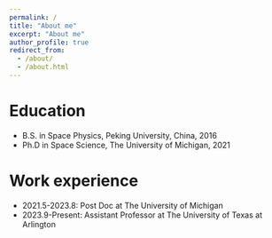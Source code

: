 ```yaml
---
permalink: /
title: "About me"
excerpt: "About me"
author_profile: true
redirect_from: 
  - /about/
  - /about.html
---
```


Education
======
* B.S. in Space Physics, Peking University, China, 2016
* Ph.D in Space Science, The University of Michigan, 2021

Work experience
======
* 2021.5-2023.8: Post Doc at The University of Michigan
* 2023.9-Present: Assistant Professor at The University of Texas at Arlington

